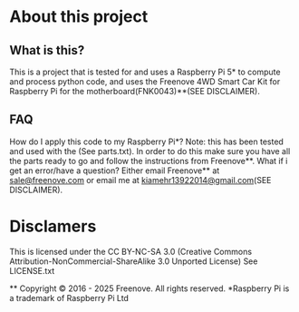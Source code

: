 # About this project

## What is this?

This is a project that is tested for and uses a Raspberry Pi 5*  to compute and process python code, and uses the Freenove 4WD Smart Car Kit for Raspberry Pi for the motherboard(FNK0043)**(SEE DISCLAIMER).

## FAQ 
How do I apply this code to my Raspberry Pi*? Note: this has been tested and used with the (See parts.txt). In order to do this make sure you have all the parts ready to go and follow the instructions from Freenove**.
What if i get an error/have a question? Either email Freenove** at sale@freenove.com or email me at kiamehr13922014@gmail.com(SEE DISCLAIMER).

# Disclamers 
This is licensed under the CC BY-NC-SA 3.0 (Creative Commons Attribution-NonCommercial-ShareAlike 3.0 Unported License) See LICENSE.txt

** Copyright © 2016 - 2025 Freenove. All rights reserved.
*Raspberry Pi is a trademark of Raspberry Pi Ltd

